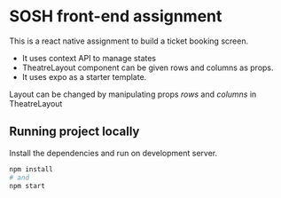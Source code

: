 # SOSH front-end assignment

This is a react native assignment to build a ticket booking screen.

<ul>
    <li>It uses context API to manage states</li>
    <li>TheatreLayout component can be given rows and columns as props.</li>
    <li>It uses expo as a starter template.</li>
</ul>

Layout can be changed by manipulating props *rows* and *columns* in TheatreLayout




## Running project locally

Install the dependencies and run on development server.

```bash
npm install 
# and
npm start
```
